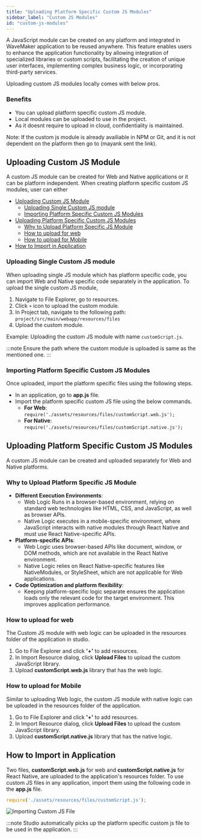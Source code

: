 ```yaml
---
title: "Uploading Platform Specific Custom JS Modules"
sidebar_label: "Custom JS Modules"
id: "custom-js-modules"
---
```


A JavaScript module can be created on any platform and integrated in WaveMaker application to be reused anywhere. This feature enables users to enhance the application functionality by allowing integration of specialized libraries or custom scripts, facilitating the creation of unique user interfaces, implementing complex business logic, or incorporating third-party services.

Uploading custom JS modules locally comes with below pros.

### Benefits

- You can upload platform specific custom JS module.
- Local modules can be uploaded to use in the project.
- As it doesnt require to upload in cloud, confidentiality is maintained. 


Note: If the custom js module is already availiable in NPM or Git, and it is not dependent on the platform then go to (mayank sent the link).

## Uploading Custom JS Module

A custom JS module can be created for Web and Native applications or it can be platform independent. When creating platform specific custom JS modules, user can either

- [Uploading Custom JS Module](#uploading-custom-js-module)
  - [Uploading Single Custom JS module](#uploading-single-custom-js-module)
  - [Importing Platform Specific Custom JS Modules](#importing-platform-specific-custom-js-modules)
- [Uploading Platform Specific Custom JS Modules](#uploading-platform-specific-custom-js-modules)
  - [Why to Upload Platform Specific JS Module](#why-to-upload-platform-specific-js-module)
  - [How to upload for web](#how-to-upload-for-web)
  - [How to upload for Mobile](#how-to-upload-for-mobile)
- [How to Import in Application](#how-to-import-in-application)

### Uploading Single Custom JS module

When uploading single JS module which has platform specific code, you can import Web and Native specific code separately in the application. To upload the single custom JS module, 

1. Navigate to File Explorer, go to resources.
2. Click `+` icon to upload the custom module.
3. In Project tab, navigate to the following path: `project/src/main/webapp/resources/files`
4. Upload the custom module.

Example: Uploading the custom JS module with name `customScript.js`.

:::note
Ensure the path where the custom module is uploaded is same as the mentioned one.
:::

### Importing Platform Specific Custom JS Modules

Once uploaded, import the platform specific files using the following steps.

- In an application, go to **app.js** file.
- Import the platform specific custom JS file using the below commands.
  - **For Web**: `require('./assets/resources/files/customScript.web.js');`
  - **For Native**: `require('./assets/resources/files/customScript.native.js');`


## Uploading Platform Specific Custom JS Modules

A custom JS module can be created and uploaded separately for Web and Native platforms.

### Why to Upload Platform Specific JS Module

- **Different Execution Environments**: 
  - Web Logic Runs in a browser-based environment, relying on standard web technologies like HTML, CSS, and JavaScript, as well as browser APIs.
  - Native Logic executes in a mobile-specific environment, where JavaScript interacts with native modules through React Native and must use React Native-specific APIs.
- **Platform-specific APIs**:
  - Web Logic uses browser-based APIs like document, window, or DOM methods, which are not available in the React Native environment.
  - Native Logic relies on React Native-specific features like NativeModules, or StyleSheet, which are not applicable for Web applications.
- **Code Optimization and platform flexibility**: 
  - Keeping platform-specific logic separate ensures the application loads only the relevant code for the target environment. This improves application performance.

### How to upload for web

The Custom JS module with web logic can be uploaded in the resources folder of the application in studio.

1. Go to File Explorer and click **'+'** to add resources.
2. In Import Resource dialog, click **Upload Files** to upload the custom JavaScript library.
3. Upload **customScript.web.js** library that has the web logic.

### How to upload for Mobile

Similar to uploading Web logic, the custom JS module with native logic can be uploaded in the resources folder of the application.

1. Go to File Explorer and click **'+'** to add resources.
2. In Import Resource dialog, click **Upload Files** to upload the custom JavaScript library.
3. Upload **customScript.native.js** library that has the native logic.

## How to Import in Application

Two files, **customScript.web.js** for web and **customScript.native.js** for React Native, are uploaded to the application's resources folder. To use custom JS files in any application, import them using the following code in the **app.js** file.


```JavaScript
require('./assets/resources/files/customScript.js');
```

![Importing Custom JS File](/learn/assets/importing-custom-js-file.png)

:::note
Studio automatically picks up the platform specific custom js file to be used in the application.
:::

































